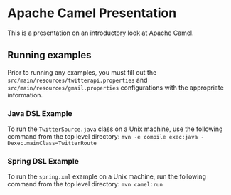 # Apache Camel Presentation

This is a presentation on an introductory look at Apache Camel.

## Running examples
Prior to running any examples, you must fill out the `src/main/resources/twitterapi.properties` and `src/main/resources/gmail.properties` configurations with the appropriate information.

### Java DSL Example
To run the `TwitterSource.java` class on a Unix machine, use the following command from the top level directory:
`mvn -e compile exec:java -Dexec.mainClass=TwitterRoute`

### Spring DSL Example
To run the `spring.xml` example on a Unix machine, run the following command from the top level directory:
`mvn camel:run`
